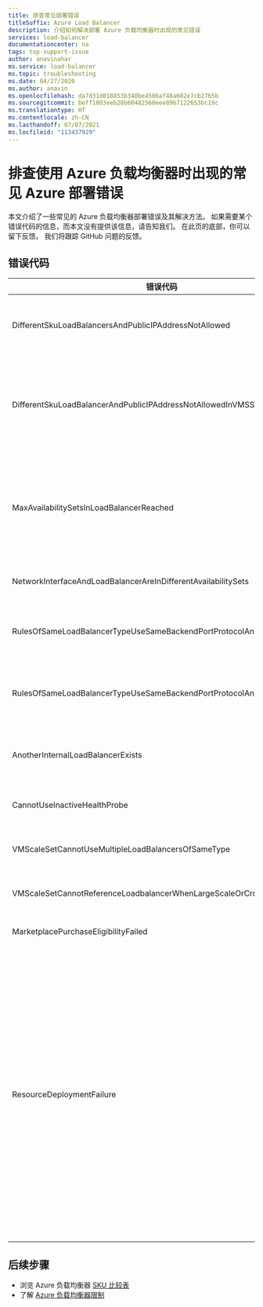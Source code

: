 ```yaml
---
title: 排查常见部署错误
titleSuffix: Azure Load Balancer
description: 介绍如何解决部署 Azure 负载均衡器时出现的常见错误
services: load-balancer
documentationcenter: na
tags: top-support-issue
author: anavinahar
ms.service: load-balancer
ms.topic: troubleshooting
ms.date: 04/27/2020
ms.author: anavin
ms.openlocfilehash: da7d31d018853b340be4506af48a602e7cb2765b
ms.sourcegitcommit: beff1803eeb28b60482560eee8967122653bc19c
ms.translationtype: HT
ms.contentlocale: zh-CN
ms.lasthandoff: 07/07/2021
ms.locfileid: "113437929"
---
```

# <a name="troubleshoot-common-azure-deployment-errors-with-azure-load-balancer"></a>排查使用 Azure 负载均衡器时出现的常见 Azure 部署错误

本文介绍了一些常见的 Azure 负载均衡器部署错误及其解决方法。 如果需要某个错误代码的信息，而本文没有提供该信息，请告知我们。 在此页的底部，你可以留下反馈。 我们将跟踪 GitHub 问题的反馈。

## <a name="error-codes"></a>错误代码

| 错误代码 | 详细信息和缓解措施 |
| ------- | ---------- |
|DifferentSkuLoadBalancersAndPublicIPAddressNotAllowed| 公共 IP SKU 和负载均衡器 SKU 必须匹配。 请确保 Azure 负载均衡器和公共 IP SKU 匹配。 对于生产型工作负荷，建议使用标准 SKU。 详细了解 [SKU 中的差异](./skus.md)  |
|DifferentSkuLoadBalancerAndPublicIPAddressNotAllowedInVMSS | 当未指定 SKU 或在没有标准公共 IP 的情况下部署 SKU 时，虚拟机规模集默认设置为“基本负载均衡器”。 在单个实例上使用标准公共 IP 重新部署虚拟机规模集，以确保选择“标准负载均衡器”，或者在从 Azure 门户部署虚拟机规模集时直接选择“标准 LB”。 |
|MaxAvailabilitySetsInLoadBalancerReached | 负载均衡器的后端池最多可包含 150 个可用性集。 如果未为后端池中的 VM 显式定义可用性集，则每个 VM 都将进入其各自的可用性集。 因此，部署 150 个独立 VM 意味着会有 150 个可用性集，因此会达到限制。 一种解决方法是部署可用性集并将更多 VM 添加到其中。 |
|NetworkInterfaceAndLoadBalancerAreInDifferentAvailabilitySets | 对于基本 SKU 负载均衡器，网络接口和负载均衡器必须位于同一可用性集中。 |
|RulesOfSameLoadBalancerTypeUseSameBackendPortProtocolAndIPConfig| 对于给定的负载均衡器类型（内部、公共），不能有多个规则使用由同一虚拟机规模集引用的相同后端端口和协议。 更新规则以更改此重复规则创建操作。 |
|RulesOfSameLoadBalancerTypeUseSameBackendPortProtocolAndVmssIPConfig| 对于给定的负载均衡器类型（内部、公共），不能有多个规则使用由同一虚拟机规模集引用的相同后端端口和协议。 更新规则参数以更改此重复规则创建操作。 |
|AnotherInternalLoadBalancerExists| 你只能使用一个“内部”类型的负载均衡器引用该负载均衡器后端的同一组 VM/网络接口。 更新部署，以确保只创建一个相同类型的负载均衡器。 |
|CannotUseInactiveHealthProbe| 你的探测不能未被为虚拟机规模集运行状况配置的任何规则使用。 确保主动使用已设置的探测。 |
|VMScaleSetCannotUseMultipleLoadBalancersOfSameType| 你不能有多个相同类型（内部、公共）的负载均衡器。 你最多可以有一个内部负载均衡器和一个公共负载均衡器。 |
|VMScaleSetCannotReferenceLoadbalancerWhenLargeScaleOrCrossAZ | 多位置组虚拟机规模集或跨可用性区域虚拟机规模集不支持基本负载均衡器。 改用标准负载均衡器。 |
|MarketplacePurchaseEligibilityFailed | 由于订阅是 EA 订阅，请切换到正确的管理帐户以启用购买。 可在[此处](../marketplace/marketplace-faq-publisher-guide.yml#what-could-block-a-customer-from-completing-a-purchase-)了解详细信息。 |
|ResourceDeploymentFailure| 如果负载均衡器处于“失败”状态，请按照以下步骤将其从“失败”状态恢复：<ol><li>转到 https://resources.azure.com ，使用你自己的 Azure 门户凭据登录。</li><li>选择“读取/写入”。</li><li>在左侧，展开“订阅”，然后展开包含要更新的负载均衡器的订阅。</li><li>展开“ResourceGroups”，然后展开包含要更新的负载均衡器的资源组。</li><li>选择“Microsoft.Network” > “LoadBalancers”，然后选择要更新的负载均衡器，“LoadBalancer_1”。</li><li>在“LoadBalancer_1”的显示页上，选择“获取” > “编辑”。</li><li>将“ProvisioningState”值从“失败”更新为“成功”。</li><li>选择“PUT” 。</li></ol>|
|  |  |

## <a name="next-steps"></a>后续步骤

* 浏览 Azure 负载均衡器 [SKU 比较表](./skus.md)
* 了解 [Azure 负载均衡器限制](../azure-resource-manager/management/azure-subscription-service-limits.md#load-balancer)